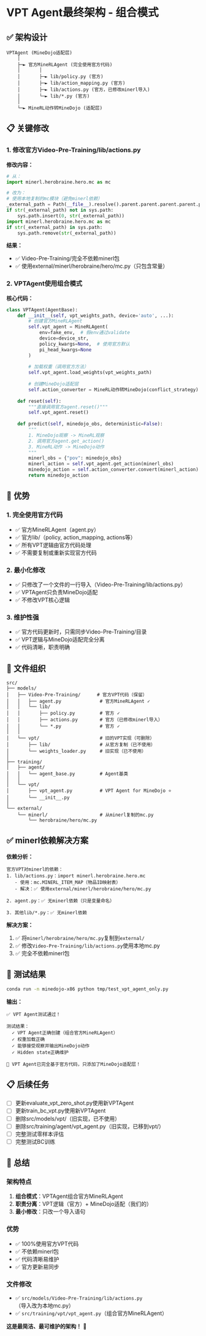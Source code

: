 # VPT Agent最终架构 - 组合模式

## ✅ 架构设计

```
VPTAgent (MineDojo适配层)
    │
    ├─► 官方MineRLAgent (完全使用官方代码)
    │       │
    │       ├─► lib/policy.py (官方)
    │       ├─► lib/action_mapping.py (官方)
    │       ├─► lib/actions.py (官方，已修改minerl导入)
    │       └─► lib/*.py (官方)
    │
    └─► MineRL动作转MineDojo (适配层)
```

## 📋 关键修改

### 1. 修改官方Video-Pre-Training/lib/actions.py

**修改内容：**
```python
# 从：
import minerl.herobraine.hero.mc as mc

# 改为：
# 使用本地复制的mc模块（避免minerl依赖）
_external_path = Path(__file__).resolve().parent.parent.parent.parent.parent / "external"
if str(_external_path) not in sys.path:
    sys.path.insert(0, str(_external_path))
import minerl.herobraine.hero.mc as mc
if str(_external_path) in sys.path:
    sys.path.remove(str(_external_path))
```

**结果：** 
- ✅ Video-Pre-Training/完全不依赖minerl包
- ✅ 使用external/minerl/herobraine/hero/mc.py（只包含常量）

### 2. VPTAgent使用组合模式

**核心代码：**
```python
class VPTAgent(AgentBase):
    def __init__(self, vpt_weights_path, device='auto', ...):
        # 创建官方MineRLAgent
        self.vpt_agent = MineRLAgent(
            env=fake_env,  # 假env通过validate
            device=device_str,
            policy_kwargs=None,  # 使用官方默认
            pi_head_kwargs=None
        )
        
        # 加载权重（调用官方方法）
        self.vpt_agent.load_weights(vpt_weights_path)
        
        # 创建MineDojo适配层
        self.action_converter = MineRL动作转MineDojo(conflict_strategy)
    
    def reset(self):
        """直接调用官方agent.reset()"""
        self.vpt_agent.reset()
    
    def predict(self, minedojo_obs, deterministic=False):
        """
        1. MineDojo观察 -> MineRL观察
        2. 调用官方agent.get_action()
        3. MineRL动作 -> MineDojo动作
        """
        minerl_obs = {"pov": minedojo_obs}
        minerl_action = self.vpt_agent.get_action(minerl_obs)
        minedojo_action = self.action_converter.convert(minerl_action)
        return minedojo_action
```

## 🎯 优势

### 1. 完全使用官方代码
- ✅ 官方MineRLAgent（agent.py）
- ✅ 官方lib/（policy, action_mapping, actions等）
- ✅ 所有VPT逻辑由官方代码处理
- ✅ 不需要复制或重新实现官方代码

### 2. 最小化修改
- ✅ 只修改了一个文件的一行导入（Video-Pre-Training/lib/actions.py）
- ✅ VPTAgent只负责MineDojo适配
- ✅ 不修改VPT核心逻辑

### 3. 维护性强
- ✅ 官方代码更新时，只需同步Video-Pre-Training/目录
- ✅ VPT逻辑与MineDojo适配完全分离
- ✅ 代码清晰，职责明确

## 📁 文件组织

```
src/
├── models/
│   ├── Video-Pre-Training/      # 官方VPT代码（保留）
│   │   ├── agent.py              # 官方MineRLAgent ✓
│   │   └── lib/
│   │       ├── policy.py         # 官方 ✓
│   │       ├── actions.py        # 官方（已修改minerl导入）
│   │       └── *.py              # 官方 ✓
│   │
│   └── vpt/                      # 旧的VPT实现（可删除）
│       ├── lib/                  # 从官方复制（已不使用）
│       └── weights_loader.py     # 旧实现（已不使用）
│
├── training/
│   ├── agent/
│   │   └── agent_base.py         # Agent基类
│   │
│   └── vpt/
│       ├── vpt_agent.py          # VPT Agent for MineDojo ⭐
│       └── __init__.py
│
└── external/
    └── minerl/                   # 从minerl复制的mc.py
        └── herobraine/hero/mc.py
```

## ✅ minerl依赖解决方案

**依赖分析：**
```
官方VPT对minerl的依赖：
1. lib/actions.py：import minerl.herobraine.hero.mc
   - 使用：mc.MINERL_ITEM_MAP（物品ID映射表）
   - 解决：✅ 使用external/minerl/herobraine/hero/mc.py

2. agent.py：✅ 无minerl依赖（只是变量命名）

3. 其他lib/*.py：✅ 无minerl依赖
```

**解决方案：**
1. ✅ 将`minerl/herobraine/hero/mc.py`复制到`external/`
2. ✅ 修改`Video-Pre-Training/lib/actions.py`使用本地mc.py
3. ✅ 完全不依赖minerl包

## 🧪 测试结果

```bash
conda run -n minedojo-x86 python tmp/test_vpt_agent_only.py
```

**输出：**
```
✅ VPT Agent测试通过！

测试结果：
  ✓ VPT Agent正确创建（组合官方MineRLAgent）
  ✓ 权重加载正确
  ✓ 能够接受观察并输出MineDojo动作
  ✓ Hidden state正确维护

🎉 VPT Agent已完全基于官方代码，只添加了MineDojo适配层！
```

## 📋 后续任务

- [ ] 更新evaluate_vpt_zero_shot.py使用新VPTAgent
- [ ] 更新train_bc_vpt.py使用新VPTAgent
- [ ] 删除src/models/vpt/（旧实现，已不使用）
- [ ] 删除src/training/agent/vpt_agent.py（旧实现，已移到vpt/）
- [ ] 完整测试零样本评估
- [ ] 完整测试BC训练

## 🎉 总结

### 架构特点
1. **组合模式**：VPTAgent组合官方MineRLAgent
2. **职责分离**：VPT逻辑（官方）+ MineDojo适配（我们的）
3. **最小修改**：只改一个导入语句

### 优势
- ✅ 100%使用官方VPT代码
- ✅ 不依赖minerl包
- ✅ 代码清晰易维护
- ✅ 官方更新易同步

### 文件修改
- ✅ `src/models/Video-Pre-Training/lib/actions.py`（导入改为本地mc.py）
- ✅ `src/training/vpt/vpt_agent.py`（组合官方MineRLAgent）

**这是最简洁、最可维护的架构！** 🎉
